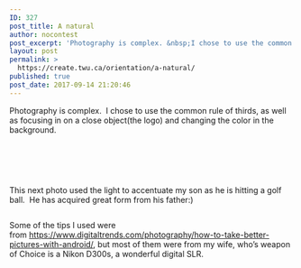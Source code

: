 ```yaml
---
ID: 327
post_title: A natural
author: nocontest
post_excerpt: 'Photography is complex. &nbsp;I chose to use the common rule of thirds, as well as focusing in on a close&nbsp;object(the logo) and changing the color in the background. &nbsp; &nbsp; This next photo used the light to accentuate my son as he is hitting a golf ball. &nbsp;He has acquired great form from his father:)'
layout: post
permalink: >
  https://create.twu.ca/orientation/a-natural/
published: true
post_date: 2017-09-14 21:20:46
---
```

<p>Photography is complex.  I chose to use the common rule of thirds, as well as focusing in on a close object(the logo) and changing the color in the background.</p>
<p>&nbsp;</p>
<p><img data-attachment-id="1371" data-permalink="https://create.twu.ca/nocontest/2017/09/15/a-natural/20170914_190448461615126/" data-orig-file="https://i1.wp.com/create.twu.ca/nocontest/files/2017/09/20170914_190448461615126.jpg?fit=3024%2C4032&amp;ssl=1" data-orig-size="3024,4032" data-comments-opened="1" data-image-meta="{&quot;aperture&quot;:&quot;0&quot;,&quot;credit&quot;:&quot;&quot;,&quot;camera&quot;:&quot;&quot;,&quot;caption&quot;:&quot;&quot;,&quot;created_timestamp&quot;:&quot;0&quot;,&quot;copyright&quot;:&quot;&quot;,&quot;focal_length&quot;:&quot;0&quot;,&quot;iso&quot;:&quot;0&quot;,&quot;shutter_speed&quot;:&quot;0&quot;,&quot;title&quot;:&quot;&quot;,&quot;orientation&quot;:&quot;0&quot;}" data-image-title="20170914_190448461615126" data-image-description="" data-medium-file="https://i1.wp.com/create.twu.ca/nocontest/files/2017/09/20170914_190448461615126.jpg?fit=225%2C300&amp;ssl=1" data-large-file="https://i1.wp.com/create.twu.ca/nocontest/files/2017/09/20170914_190448461615126.jpg?fit=550%2C733&amp;ssl=1" class="aligncenter wp-image-1371 size-large" src="https://i1.wp.com/create.twu.ca/nocontest/files/2017/09/20170914_190448461615126.jpg?resize=550%2C733" alt="" srcset="https://i1.wp.com/create.twu.ca/nocontest/files/2017/09/20170914_190448461615126.jpg?resize=768%2C1024&amp;ssl=1 768w, https://i1.wp.com/create.twu.ca/nocontest/files/2017/09/20170914_190448461615126.jpg?resize=225%2C300&amp;ssl=1 225w, https://i1.wp.com/create.twu.ca/nocontest/files/2017/09/20170914_190448461615126.jpg?w=1100 1100w, https://i1.wp.com/create.twu.ca/nocontest/files/2017/09/20170914_190448461615126.jpg?w=1650 1650w" sizes="(max-width: 550px) 100vw, 550px" data-recalc-dims="1" /></p>
<p>&nbsp;</p>
<p>This next photo used the light to accentuate my son as he is hitting a golf ball.  He has acquired great form from his father:)</p>
<p><img data-attachment-id="1377" data-permalink="https://create.twu.ca/nocontest/2017/09/15/a-natural/20170817_1910530/" data-orig-file="https://i0.wp.com/create.twu.ca/nocontest/files/2017/09/20170817_1910530.jpg?fit=4032%2C3024&amp;ssl=1" data-orig-size="4032,3024" data-comments-opened="1" data-image-meta="{&quot;aperture&quot;:&quot;1.7&quot;,&quot;credit&quot;:&quot;&quot;,&quot;camera&quot;:&quot;SM-G930W8&quot;,&quot;caption&quot;:&quot;&quot;,&quot;created_timestamp&quot;:&quot;1502997053&quot;,&quot;copyright&quot;:&quot;&quot;,&quot;focal_length&quot;:&quot;4.2&quot;,&quot;iso&quot;:&quot;40&quot;,&quot;shutter_speed&quot;:&quot;0.0016393442623&quot;,&quot;title&quot;:&quot;&quot;,&quot;orientation&quot;:&quot;1&quot;}" data-image-title="20170817_191053(0)" data-image-description="" data-medium-file="https://i0.wp.com/create.twu.ca/nocontest/files/2017/09/20170817_1910530.jpg?fit=300%2C225&amp;ssl=1" data-large-file="https://i0.wp.com/create.twu.ca/nocontest/files/2017/09/20170817_1910530.jpg?fit=550%2C413&amp;ssl=1" class="size-large wp-image-1377 aligncenter" src="https://i0.wp.com/create.twu.ca/nocontest/files/2017/09/20170817_1910530.jpg?resize=550%2C413" alt="" srcset="https://i0.wp.com/create.twu.ca/nocontest/files/2017/09/20170817_1910530.jpg?resize=1024%2C768&amp;ssl=1 1024w, https://i0.wp.com/create.twu.ca/nocontest/files/2017/09/20170817_1910530.jpg?resize=300%2C225&amp;ssl=1 300w, https://i0.wp.com/create.twu.ca/nocontest/files/2017/09/20170817_1910530.jpg?resize=768%2C576&amp;ssl=1 768w, https://i0.wp.com/create.twu.ca/nocontest/files/2017/09/20170817_1910530.jpg?w=1100 1100w, https://i0.wp.com/create.twu.ca/nocontest/files/2017/09/20170817_1910530.jpg?w=1650 1650w" sizes="(max-width: 550px) 100vw, 550px" data-recalc-dims="1" /></p>
<p>Some of the tips I used were from <a href="https://www.digitaltrends.com/photography/how-to-take-better-pictures-with-android/">https://www.digitaltrends.com/photography/how-to-take-better-pictures-with-android/</a>, but most of them were from my wife, who&#8217;s weapon of Choice is a Nikon D300s, a wonderful digital SLR.</p>
<p>&nbsp;</p>
<p>&nbsp;</p>